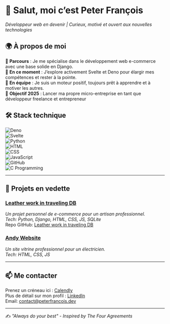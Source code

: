 # 👋 Salut, moi c’est **Peter François**  
*Développeur web en devenir | Curieux, motivé et ouvert aux nouvelles technologies*

## 🌍 À propos de moi  
🔹 **Parcours** : Je me spécialise dans le développement web e-commerce avec une base solide en Django.  
🔹 **En ce moment** : J’explore activement Svelte et Deno pour élargir mes compétences et rester à la pointe.  
🔹 **En équipe** : Je suis un moteur positif, toujours prêt à apprendre et à motiver les autres.  
🔹 **Objectif 2025** : Lancer ma propre micro-entreprise en tant que développeur freelance et entrepreneur  

## 🛠️ Stack technique
![Deno](https://img.shields.io/badge/-Deno-000000?style=flat&logo=deno&logoColor=white)  
![Svelte](https://img.shields.io/badge/-Svelte-FF3E00?style=flat&logo=svelte&logoColor=white)  
![Python](https://img.shields.io/badge/-Python-3776AB?style=flat&logo=python&logoColor=white)  
![HTML](https://img.shields.io/badge/-HTML5-E34F26?style=flat&logo=html5&logoColor=white)  
![CSS](https://img.shields.io/badge/-CSS3-1572B6?style=flat&logo=css3)  
![JavaScript](https://img.shields.io/badge/-JavaScript-F7DF1E?style=flat&logo=javascript&logoColor=black)  
![GitHub](https://img.shields.io/badge/-GitHub-181717?style=flat&logo=github&logoColor=white)  
![C Programming](https://img.shields.io/badge/-C_Programming-A8B9CC?style=flat&logo=c&logoColor=white)  

---

## 📌 Projets en vedette  
### [Leather work in traveling DB](https://www.leatherworkintravelingdb.com/)  
*Un projet personnel de e-commerce pour un artisan professionnel.*  
*Tech: Python, Django, HTML, CSS, JS, SQLite*  
Repo GitHub: [Leather work in traveling DB](https://github.com/Peter-Francois/Leather-work-in-traveling-DB)

### [Andy Website](https://github.com/Peter-Francois/Andy_website)  
*Un site vitrine professionnel pour un électricien.*  
*Tech: HTML, CSS, JS*  

---

## 📫 Me contacter  
Prenez un créneau ici : [Calendly](https://calendly.com/contact-peterfrancois/30min)  
Plus de détail sur mon profil : [LinkedIn](www.linkedin.com/in/peter-francois51/)  
Email: contact@peterfrancois.dev

---

✍️ *"Always do your best" - Inspired by The Four Agreements*  
